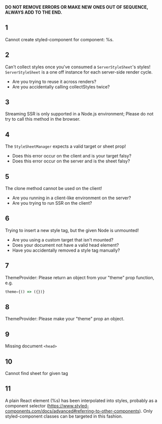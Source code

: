 **DO NOT REMOVE ERRORS OR MAKE NEW ONES OUT OF SEQUENCE, ALWAYS ADD TO THE END.**

## 1

Cannot create styled-component for component: %s.

## 2

Can't collect styles once you've consumed a `ServerStyleSheet`'s styles! `ServerStyleSheet` is a one off instance for each server-side render cycle.

* Are you trying to reuse it across renders?
* Are you accidentally calling collectStyles twice?

## 3

Streaming SSR is only supported in a Node.js environment; Please do not try to call this method in the browser.

## 4

The `StyleSheetManager` expects a valid target or sheet prop!

* Does this error occur on the client and is your target falsy?
* Does this error occur on the server and is the sheet falsy?

## 5

The clone method cannot be used on the client!

* Are you running in a client-like environment on the server?
* Are you trying to run SSR on the client?

## 6

Trying to insert a new style tag, but the given Node is unmounted!

* Are you using a custom target that isn't mounted?
* Does your document not have a valid head element?
* Have you accidentally removed a style tag manually?

## 7

ThemeProvider: Please return an object from your "theme" prop function, e.g.

```js
theme={() => ({})}
```

## 8

ThemeProvider: Please make your "theme" prop an object.

## 9

Missing document `<head>`

## 10

Cannot find sheet for given tag

## 11

A plain React element (%s) has been interpolated into styles, probably as a component selector (https://www.styled-components.com/docs/advanced#referring-to-other-components). Only styled-component classes can be targeted in this fashion.